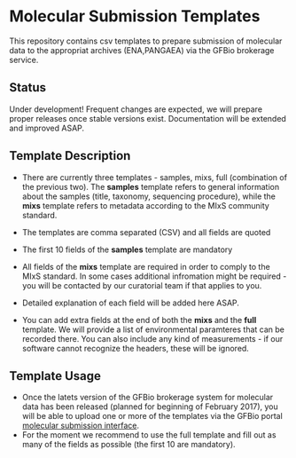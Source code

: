 # Molecular Submission Templates

This repository contains csv templates to prepare submission of molecular data to the appropriat archives (ENA,PANGAEA) via the GFBio brokerage service.

## Status

Under development! Frequent changes are expected, we will prepare proper releases once stable versions exist. Documentation will be extended and improved ASAP.

## Template Description

* There are currently three templates - samples, mixs, full (combination of the previous two). The **samples** template refers to general information about the samples (title, taxonomy, sequencing procedure), while the **mixs** template refers to metadata according to the MIxS community standard.

* The templates are comma separated (CSV) and all fields are quoted
* The first 10 fields of the **samples** template are mandatory
* All fields of the **mixs** template are required in order to comply to the MIxS standard. In some cases additional infromation might be required - you will be contacted by our curatorial team if that applies to you.
* Detailed explanation of each field will be added here ASAP.
* You can add extra fields at the end of both the **mixs** and the **full** template. We will provide a list of environmental paramteres that can be recorded there. You can also include any kind of measurements - if our software cannot recognize the headers, these will be ignored.

## Template Usage
* Once the latets version of the GFBio brokerage system for molecular data has been released (planned for beginning of February 2017), you will be able to upload one or more of the templates via the GFBio portal [molecular submission interface](www.gfbio.org/data/submit/molecular).
* For the moment we recommend to use the full template and fill out as many of the fields as possible (the first 10 are mandatory).
